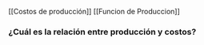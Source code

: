 [[Costos de producción]]
[[Funcion de Produccion]]
### ¿Cuál es la relación entre producción y costos?
